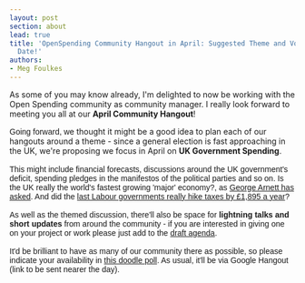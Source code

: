 ```yaml
---
layout: post
section: about
lead: true
title: 'OpenSpending Community Hangout in April: Suggested Theme and Vote for the
  Date!'
authors:
- Meg Foulkes
---
```

As some of you may know already, I'm delighted to now be working with the Open Spending community as community manager. I really look forward to meeting you all at our <strong>April Community Hangout</strong>!

<div><span style="font-family: arial, helvetica, sans-serif;">Going forward, w</span>e thought it might be a good idea to plan each of our <span class="il">hangouts</span> around a theme - since a general election is fast approaching in the UK, we're proposing we focus in April on <strong>UK Government <span class="il">Spending</span></strong>.</div>
<div><span style="font-family: arial, helvetica, sans-serif;"> </span></div>
<div><span style="font-family: arial, helvetica, sans-serif;">This might include financial forecasts, discussions around the UK government's deficit, <span class="il">spending</span> pledges in the manifestos of the political parties and so on. Is the UK really the world's fastest growing 'major' economy?, as <a href="http://www.theguardian.com/news/reality-check/2015/apr/01/clarify-uk-not-worlds-fastest-growing-major-economy" target="_blank">George Arnett has asked</a>. And did the <a href="http://www.theguardian.com/business/economics-blog/2015/apr/07/did-the-last-labour-governments-really-hike-taxes-by-1895-a-year" target="_blank">last Labour governments really hike taxes by £1,895 a year</a>? </span></div>
<div><span style="font-family: arial, helvetica, sans-serif;"> </span></div>
<div><span style="font-family: arial, helvetica, sans-serif;">As well as the themed discussion, there'll also be space for <strong>lightning talks and short updates</strong> from around the community - if you are interested in giving one on your project or work please just add to the <a href="https://docs.google.com/a/okfn.org/document/d/1_59aF9SPubHnkLAnGN2cF2Be5ANGqxCJOak4MeAsKJs/edit#heading=h.aupboiaxhxgv" target="_blank">draft agenda</a>.</span></div>
<div><span style="font-family: arial, helvetica, sans-serif;"> </span></div>
<div><span style="font-family: arial, helvetica, sans-serif;">It'd be brilliant to have as many of our community there as possible, so please indicate your availability in <a href="http://doodle.com/rg5a643yt6g34gih" target="_blank">this doodle poll</a>. As usual, it'll be via Google <span class="il">Hangout</span> (link to be sent nearer the day). </span></div>
<div><span style="font-family: arial, helvetica, sans-serif;"> </span></div>
<div></div>
